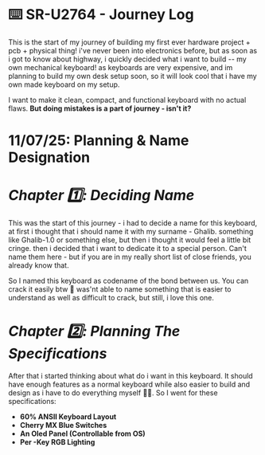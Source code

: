 # ⌨️ SR-U2764 - Journey Log
This is the start of my journey of building my first ever hardware project + pcb + physical thing! i've never been into electronics before, but as soon as i got to know about highway, i quickly decided what i want to build -- my own mechanical keyboard! as keyboards are very expensive, and im planning to build my own desk setup soon, so it will look cool that i have my own made keyboard on my setup.

I want to make it clean, compact, and functional keyboard with no actual flaws. **But doing mistakes is a part of journey - isn't it?**

# 11/07/25: Planning & Name Designation
# *Chapter 1️⃣: Deciding Name*
This was the start of this journey - i had to decide a name for this keyboard, at first i thought that i should name it with my surname - Ghalib. something like Ghalib-1.0 or something else, but then i thought it would feel a little bit cringe. then i decided that i want to dedicate it to a special person. Can't name them here - but if you are in my really short list of close friends, you already know that.

So I named this keyboard as codename of the bond between us. You can crack it easily btw 🥲 was'nt able to name something that is easier to understand as well as difficult to crack, but still, i love this one.

# _Chapter 2️⃣: Planning The Specifications_

After that i started thinking about what do i want in this keyboard. It should have enough features as a normal keyboard while also easier to build and design as i have to do everything myself 🥲🥲. So I went for these specifications:

- **60% ANSII Keyboard Layout**
- **Cherry MX Blue Switches**
- **An Oled Panel (Controllable from OS)**
- **Per -Key RGB Lighting**


